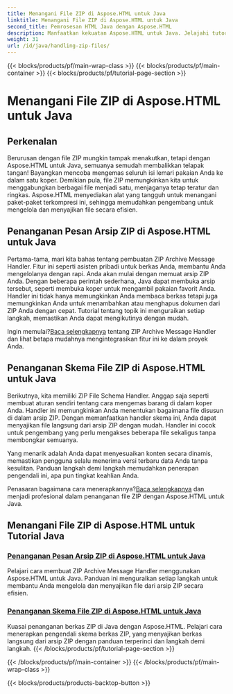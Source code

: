 ```yaml
---
title: Menangani File ZIP di Aspose.HTML untuk Java
linktitle: Menangani File ZIP di Aspose.HTML untuk Java
second_title: Pemrosesan HTML Java dengan Aspose.HTML
description: Manfaatkan kekuatan Aspose.HTML untuk Java. Jelajahi tutorial tentang penanganan file ZIP dan pelajari teknik penting untuk mengelola arsip ZIP secara efektif.
weight: 31
url: /id/java/handling-zip-files/
---
```


{{< blocks/products/pf/main-wrap-class >}}
{{< blocks/products/pf/main-container >}}
{{< blocks/products/pf/tutorial-page-section >}}

# Menangani File ZIP di Aspose.HTML untuk Java

## Perkenalan

Berurusan dengan file ZIP mungkin tampak menakutkan, tetapi dengan Aspose.HTML untuk Java, semuanya semudah membalikkan telapak tangan! Bayangkan mencoba mengemas seluruh isi lemari pakaian Anda ke dalam satu koper. Demikian pula, file ZIP memungkinkan kita untuk menggabungkan berbagai file menjadi satu, menjaganya tetap teratur dan ringkas. Aspose.HTML menyediakan alat yang tangguh untuk menangani paket-paket terkompresi ini, sehingga memudahkan pengembang untuk mengelola dan menyajikan file secara efisien.

## Penanganan Pesan Arsip ZIP di Aspose.HTML untuk Java

Pertama-tama, mari kita bahas tentang pembuatan ZIP Archive Message Handler. Fitur ini seperti asisten pribadi untuk berkas Anda, membantu Anda mengelolanya dengan rapi. Anda akan mulai dengan memuat arsip ZIP Anda. Dengan beberapa perintah sederhana, Java dapat membuka arsip tersebut, seperti membuka koper untuk mengambil pakaian favorit Anda. Handler ini tidak hanya memungkinkan Anda membaca berkas tetapi juga memungkinkan Anda untuk menambahkan atau menghapus dokumen dari ZIP Anda dengan cepat. Tutorial tentang topik ini menguraikan setiap langkah, memastikan Anda dapat mengikutinya dengan mudah. 

 Ingin memulai?[Baca selengkapnya](./zip-archive-message-handler/) tentang ZIP Archive Message Handler dan lihat betapa mudahnya mengintegrasikan fitur ini ke dalam proyek Anda.

## Penanganan Skema File ZIP di Aspose.HTML untuk Java

Berikutnya, kita memiliki ZIP File Schema Handler. Anggap saja seperti membuat aturan sendiri tentang cara mengemas barang di dalam koper Anda. Handler ini memungkinkan Anda menentukan bagaimana file disusun di dalam arsip ZIP. Dengan memanfaatkan handler skema ini, Anda dapat menyajikan file langsung dari arsip ZIP dengan mudah. Handler ini cocok untuk pengembang yang perlu mengakses beberapa file sekaligus tanpa membongkar semuanya. 

Yang menarik adalah Anda dapat menyesuaikan konten secara dinamis, memastikan pengguna selalu menerima versi terbaru data Anda tanpa kesulitan. Panduan langkah demi langkah memudahkan penerapan pengendali ini, apa pun tingkat keahlian Anda. 

 Penasaran bagaimana cara menerapkannya?[Baca selengkapnya](./zip-file-schema-handler/) dan menjadi profesional dalam penanganan file ZIP dengan Aspose.HTML untuk Java.

## Menangani File ZIP di Aspose.HTML untuk Tutorial Java
### [Penanganan Pesan Arsip ZIP di Aspose.HTML untuk Java](./zip-archive-message-handler/)
Pelajari cara membuat ZIP Archive Message Handler menggunakan Aspose.HTML untuk Java. Panduan ini menguraikan setiap langkah untuk membantu Anda mengelola dan menyajikan file dari arsip ZIP secara efisien.
### [Penanganan Skema File ZIP di Aspose.HTML untuk Java](./zip-file-schema-handler/)
Kuasai penanganan berkas ZIP di Java dengan Aspose.HTML. Pelajari cara menerapkan pengendali skema berkas ZIP, yang menyajikan berkas langsung dari arsip ZIP dengan panduan terperinci dan langkah demi langkah.
{{< /blocks/products/pf/tutorial-page-section >}}

{{< /blocks/products/pf/main-container >}}
{{< /blocks/products/pf/main-wrap-class >}}

{{< blocks/products/products-backtop-button >}}
